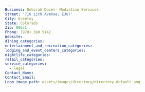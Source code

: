 ```yaml
---
Business: Deborah Doiel- Mediation Services
Street: '710 11th Avenue, E307'
City: Greeley
State: Colorado
Zip: 80631
Phone: (970) 380 5142
Website:
dining_categories:
entertainment_and_recreation_categories:
lodging_and_event_centers_categories:
nightlife_categories:
retail_categories:
service_categories:
  - legal
Contact_Name:
Contact_Email:
Logo_image_path: assets/images/directory/directory-default.png
---
```



